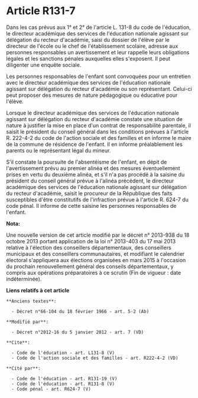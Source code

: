 # Article R131-7

Dans les cas prévus aux 1° et 2° de l'article L. 131-8 du code de l'éducation, le directeur académique des services de
l'éducation nationale agissant sur délégation du recteur d'académie, saisi du dossier de l'élève par le directeur de l'école
ou le chef de l'établissement scolaire, adresse aux personnes responsables un avertissement et leur rappelle leurs
obligations légales et les sanctions pénales auxquelles elles s'exposent. Il peut diligenter une enquête sociale. 

Les personnes responsables de l'enfant sont convoquées pour un entretien avec le directeur académique des services de
l'éducation nationale agissant sur délégation du recteur d'académie ou son représentant. Celui-ci peut proposer des mesures
de nature pédagogique ou éducative pour l'élève. 

Lorsque le directeur académique des services de l'éducation nationale agissant sur délégation du recteur d'académie constate
une situation de nature à justifier la mise en place d'un contrat de responsabilité parentale, il saisit le président du
conseil général dans les conditions prévues à l'article R. 222-4-2 du code de l'action sociale et des familles et en informe
le maire de la commune de résidence de l'enfant. Il en informe préalablement les parents ou le représentant légal du mineur. 

S'il constate la poursuite de l'absentéisme de l'enfant, en dépit de l'avertissement prévu au premier alinéa et des mesures
éventuellement prises en vertu du deuxième alinéa, et s'il n'a pas procédé à la saisine du président du conseil général
prévue à l'alinéa précédent, le directeur académique des services de l'éducation nationale agissant sur délégation du recteur
d'académie, saisit le procureur de la République des faits susceptibles d'être constitutifs de l'infraction prévue à
l'article R. 624-7 du code pénal. Il informe de cette saisine les personnes responsables de l'enfant.

**Nota:**

Une nouvelle version de cet article modifié par le décret n° 2013-938 du 18 octobre 2013 portant application de la loi n°
2013-403 du 17 mai 2013 relative à l'élection des conseillers départementaux, des conseillers municipaux et des conseillers
communautaires, et modifiant le calendrier électoral s'appliquera aux élections organisées en mars 2015 à l'occasion du
prochain renouvellement général des conseils départementaux, y compris aux opérations préparatoires à ce scrutin (Fin de
vigueur : date indéterminée).

**Liens relatifs à cet article**

	**Anciens textes**:

	  - Décret n°66-104 du 18 février 1966 - art. 5-2 (Ab)

	**Modifié par**:

	  - Décret n°2012-16 du 5 janvier 2012 - art. 7 (VD)

	**Cite**:

	  - Code de l'éducation - art. L131-8 (V)
	  - Code de l'action sociale et des familles - art. R222-4-2 (VD)

	**Cité par**:

	  - Code de l'éducation - art. R131-19 (V)
	  - Code de l'éducation - art. R131-8 (V)
	  - Code pénal - art. R624-7 (V)
